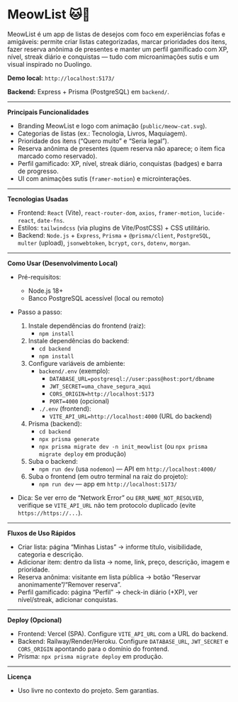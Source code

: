# MeowList 🐱🎁

MeowList é um app de listas de desejos com foco em experiências fofas e amigáveis: permite criar listas categorizadas, marcar prioridades dos itens, fazer reserva anônima de presentes e manter um perfil gamificado com XP, nível, streak diário e conquistas — tudo com microanimações sutis e um visual inspirado no Duolingo.

**Demo local:** `http://localhost:5173/`

**Backend:** Express + Prisma (PostgreSQL) em `backend/`.

---

**Principais Funcionalidades**
- Branding MeowList e logo com animação (`public/meow-cat.svg`).
- Categorias de listas (ex.: Tecnologia, Livros, Maquiagem).
- Prioridade dos itens (“Quero muito” e “Seria legal”).
- Reserva anônima de presentes (quem reserva não aparece; o item fica marcado como reservado).
- Perfil gamificado: XP, nível, streak diário, conquistas (badges) e barra de progresso.
- UI com animações sutis (`framer-motion`) e microinterações.

---

**Tecnologias Usadas**
- Frontend: `React` (Vite), `react-router-dom`, `axios`, `framer-motion`, `lucide-react`, `date-fns`.
- Estilos: `tailwindcss` (via plugins de Vite/PostCSS) + CSS utilitário.
- Backend: `Node.js` + `Express`, `Prisma` + `@prisma/client`, `PostgreSQL`, `multer` (upload), `jsonwebtoken`, `bcrypt`, `cors`, `dotenv`, `morgan`.

---

**Como Usar (Desenvolvimento Local)**
- Pré-requisitos:
  - Node.js 18+
  - Banco PostgreSQL acessível (local ou remoto)

- Passo a passo:
  1) Instale dependências do frontend (raiz):
     - `npm install`
  2) Instale dependências do backend:
     - `cd backend`
     - `npm install`
  3) Configure variáveis de ambiente:
     - `backend/.env` (exemplo):
       - `DATABASE_URL=postgresql://user:pass@host:port/dbname`
       - `JWT_SECRET=uma_chave_segura_aqui`
       - `CORS_ORIGIN=http://localhost:5173`
       - `PORT=4000` (opcional)
     - `./.env` (frontend):
       - `VITE_API_URL=http://localhost:4000` (URL do backend)
  4) Prisma (backend):
     - `cd backend`
     - `npx prisma generate`
     - `npx prisma migrate dev -n init_meowlist` (ou `npx prisma migrate deploy` em produção)
  5) Suba o backend:
     - `npm run dev` (usa `nodemon`) — API em `http://localhost:4000/`
  6) Suba o frontend (em outro terminal na raiz do projeto):
     - `npm run dev` — app em `http://localhost:5173/`

- Dica: Se ver erro de “Network Error” ou `ERR_NAME_NOT_RESOLVED`, verifique se `VITE_API_URL` não tem protocolo duplicado (evite `https://https://...`).

---

**Fluxos de Uso Rápidos**
- Criar lista: página “Minhas Listas” → informe título, visibilidade, categoria e descrição.
- Adicionar item: dentro da lista → nome, link, preço, descrição, imagem e prioridade.
- Reserva anônima: visitante em lista pública → botão “Reservar anonimamente”/“Remover reserva”.
- Perfil gamificado: página “Perfil” → check-in diário (+XP), ver nível/streak, adicionar conquistas.

---

**Deploy (Opcional)**
- Frontend: Vercel (SPA). Configure `VITE_API_URL` com a URL do backend.
- Backend: Railway/Render/Heroku. Configure `DATABASE_URL`, `JWT_SECRET` e `CORS_ORIGIN` apontando para o domínio do frontend.
- Prisma: `npx prisma migrate deploy` em produção.

---

**Licença**
- Uso livre no contexto do projeto. Sem garantias.
